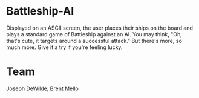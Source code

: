 Battleship-AI
=============

Displayed on an ASCII screen, the user places their ships on the board and plays a standard game of Battleship against an AI. You may think, "Oh, that's cute, it targets around a successful attack." But there's more, so much more. Give it a try if you're feeling lucky.


Team
====
Joseph DeWilde, Brent Mello
